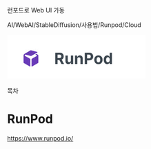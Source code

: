 런포드로 Web UI 가동

AI/WebAI/StableDiffusion/사용법/Runpod/Cloud

![](2022-10-28-05-14-02.png)

목차



# RunPod 

https://www.runpod.io/




